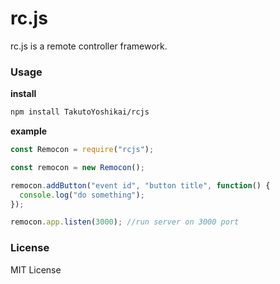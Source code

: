 # rc.js
rc.js is a remote controller framework.

### Usage

**install**
```bash
npm install TakutoYoshikai/rcjs
```
**example**
```javascript
const Remocon = require("rcjs");

const remocon = new Remocon();

remocon.addButton("event id", "button title", function() {
  console.log("do something");
});

remocon.app.listen(3000); //run server on 3000 port
```

### License
MIT License
